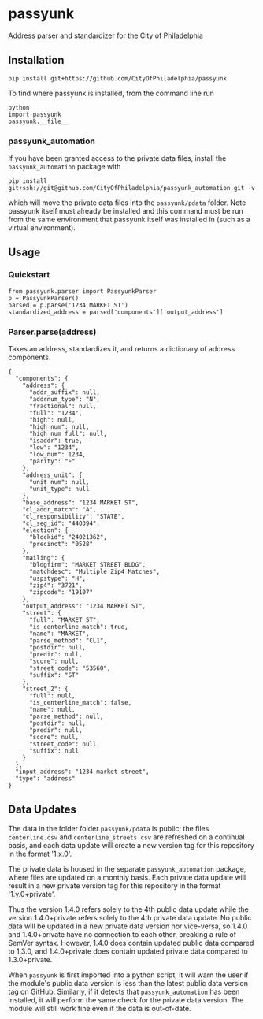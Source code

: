 # passyunk

Address parser and standardizer for the City of Philadelphia

## Installation
```
pip install git+https://github.com/CityOfPhiladelphia/passyunk
```
To find where passyunk is installed, from the command line run
```
python
import passyunk
passyunk.__file__
```
### passyunk_automation
If you have been granted access to the private data files, install the `passyunk_automation` package with
```
pip install git+ssh://git@github.com/CityOfPhiladelphia/passyunk_automation.git -v
```
which will move the private data files into the `passyunk/pdata` folder. Note passyunk itself must already be installed and this command must be run from the same environment that passyunk itself was installed in (such as a virtual environment). 

## Usage

### Quickstart

    from passyunk.parser import PassyunkParser
    p = PassyunkParser()
    parsed = p.parse('1234 MARKET ST')
    standardized_address = parsed['components']['output_address']

### Parser.parse(address)

Takes an address, standardizes it, and returns a dictionary of address components.

    {
      "components": {
        "address": {
          "addr_suffix": null,
          "addrnum_type": "N",
          "fractional": null,
          "full": "1234",
          "high": null,
          "high_num": null,
          "high_num_full": null,
          "isaddr": true,
          "low": "1234",
          "low_num": 1234,
          "parity": "E"
        },
        "address_unit": {
          "unit_num": null,
          "unit_type": null
        },
        "base_address": "1234 MARKET ST",
        "cl_addr_match": "A",
        "cl_responsibility": "STATE",
        "cl_seg_id": "440394",
        "election": {
          "blockid": "24021362",
          "precinct": "0528"
        },
        "mailing": {
          "bldgfirm": "MARKET STREET BLDG",
          "matchdesc": "Multiple Zip4 Matches",
          "uspstype": "H",
          "zip4": "3721",
          "zipcode": "19107"
        },
        "output_address": "1234 MARKET ST",
        "street": {
          "full": "MARKET ST",
          "is_centerline_match": true,
          "name": "MARKET",
          "parse_method": "CL1",
          "postdir": null,
          "predir": null,
          "score": null,
          "street_code": "53560",
          "suffix": "ST"
        },
        "street_2": {
          "full": null,
          "is_centerline_match": false,
          "name": null,
          "parse_method": null,
          "postdir": null,
          "predir": null,
          "score": null,
          "street_code": null,
          "suffix": null
        }
      },
      "input_address": "1234 market street",
      "type": "address"
    }

## Data Updates
The data in the folder folder `passyunk/pdata` is public; the files `centerline.csv` and `centerline_streets.csv` are refreshed on a continual basis, and each data update will create a new version tag for this repository in the format '1.x.0'. 

The private data is housed in the separate `passyunk_automation` package, where files are updated on a monthly basis. Each private data update will result in a new private version tag for this repository in the format '1.y.0+private'. 

Thus the version 1.4.0 refers solely to the 4th public data update while the version 1.4.0+private refers solely to the 4th private data update. No public data will be updated in a new private data version nor vice-versa, so 1.4.0 and 1.4.0+private have no connection to each other, breaking a rule of SemVer syntax. However, 1.4.0 does contain updated public data compared to 1.3.0, and 1.4.0+private does contain updated private data compared to 1.3.0+private.

When `passyunk` is first imported into a python script, it will warn the user if the module's public data version is less than the latest public data version tag on GitHub. Similarly, if it detects that `passyunk_automation` has been installed, it will perform the same check for the private data version. The module will still work fine even if the data is out-of-date.